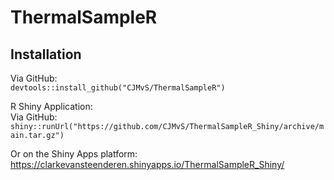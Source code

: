 # ThermalSampleR

## Installation

Via GitHub:    
`devtools::install_github("CJMvS/ThermalSampleR")`

R Shiny Application:   
Via GitHub:   
`shiny::runUrl("https://github.com/CJMvS/ThermalSampleR_Shiny/archive/main.tar.gz")`   

Or on the Shiny Apps platform:   
https://clarkevansteenderen.shinyapps.io/ThermalSampleR_Shiny/    
